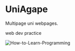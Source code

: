 # UniAgape
Multipage uni webpages.

web dev practice

![How-to-Learn-Programming](https://user-images.githubusercontent.com/91376824/190902047-69315592-4356-469f-94d0-f5d2f63331d2.png)

